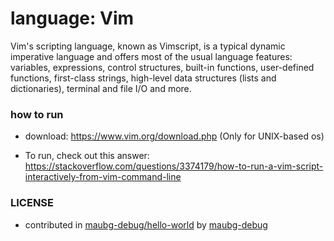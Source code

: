 <!-- REQUIRED -->
# language: Vim

<!-- REQUIRED -->
Vim's scripting language, known as Vimscript, is a typical dynamic imperative language and offers most of the usual language features: variables, expressions, control structures, built-in functions, user-defined functions, first-class strings, high-level data structures (lists and dictionaries), terminal and file I/O and more.



### how to run

<!-- NOT REQUIRED -->
<!-- ANY EXTRA THINGS LIKE:
    HOW TO DOWNLOAD LANGUAGE
    ANY NOTES
    ... -->
* download: https://www.vim.org/download.php (Only for UNIX-based os)

<!-- REQUIRED -->
* To run, check out this answer: https://stackoverflow.com/questions/3374179/how-to-run-a-vim-script-interactively-from-vim-command-line

<!-- REQUIRED -->
### LICENSE

* contributed in [maubg-debug/hello-world](https://github.com/maubg-debug/hello-world) by [maubg-debug](https://github.com/maubg-debug)